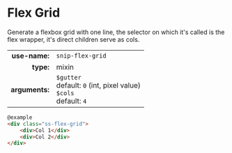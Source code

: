 # Flex Grid

Generate a flexbox grid with one line, the selector on which it's called is the flex wrapper, it's direct children serve as cols.

|  |  |
| ---: | --- |
| **use-name:** | `snip-flex-grid` |
| **type:** | mixin |
| **arguments:** | `$gutter`<br>default: `0` (int, pixel value) <br>`$cols`<br>default: `4`  |

```html
@example
<div class="ss-flex-grid">
    <div>Col 1</div>
    <div>Col 2</div>
</div>
```
